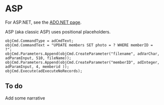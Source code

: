 ASP
===

For ASP.NET, see the [ADO.NET page](adodotnet).

ASP (aka classic ASP) uses positional placeholders.

    objCmd.CommandType = adCmdText;
    objCmd.CommandText = "UPDATE members SET photo = ? WHERE memberID = ?";
    objCmd.Parameters.Append(objCmd.CreateParameter("filename", adVarChar, adParamInput, 510, fileName));
    objCmd.Parameters.Append(objCmd.CreateParameter("memberID", adInteger, adParamInput, 4, memberid ));
    objCmd.Execute(adExecuteNoRecords);


To do
-----

Add some narrative
